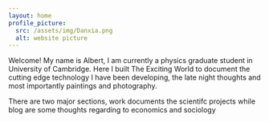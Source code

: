 ```yaml
---
layout: home
profile_picture:
  src: /assets/img/Danxia.png
  alt: website picture
---
```


<p>
  Welcome! My name is Albert, I am currently a physics graduate student in University of Cambridge. Here I built The Exciting World to document the cutting edge technology I have been developing, the late night thoughts and most importantly paintings and photography.
</p>

<p>
  There are two major sections, work documents the scientifc projects while blog are some thoughts regarding to economics and sociology 
</p>
